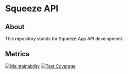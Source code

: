 # Squeeze API

## About

This repository stands for Squeeze App API development.

## Metrics

[![Maintainability](https://api.codeclimate.com/v1/badges/bdc2c97a2d7881064496/maintainability)](https://codeclimate.com/github/hugogilmar/squeeze-api/maintainability) [![Test Coverage](https://api.codeclimate.com/v1/badges/bdc2c97a2d7881064496/test_coverage)](https://codeclimate.com/github/hugogilmar/squeeze-api/test_coverage)
